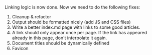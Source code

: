 Linking logic is now done. Now we need to do the following fixes:

1. Cleanup & refactor
1. Output should be formatted nicely (add JS and CSS files)
1. Write a better index.md page with links to some good articles.
1. A link should only appear once per page. If the link has appeared already in this page, don't interpolate it again.
1. Document titles should be dynamically defined
1. Favicon
